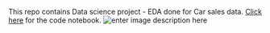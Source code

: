 This repo contains Data science project - EDA done for Car sales data. [Click here](https://github.com/gkrish1001/Car-Sales-EDA/blob/main/gkrish1001@gmail.com.ipynb) for the code notebook.
![enter image description here](https://static.euronews.com/articles/stories/03/09/62/22/773x435_72b9a4d1-edb8-563c-ac71-d269baafbecd-3096222.jpg)
